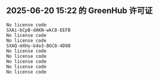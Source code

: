 ## 2025-06-20 15:22 的 GreenHub 许可证
```
No license code
SXAi-bCpB-dAKN-wkC8-EEFB
No license code
No license code
SXAQ-mXHy-G4o3-BGC8-4D98
No license code
No license code
No license code
No license code
No license code
```
